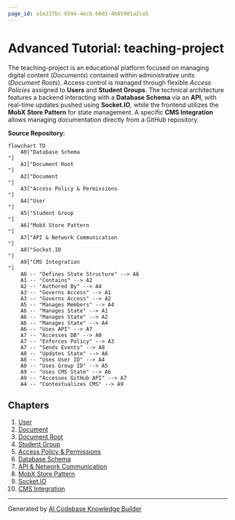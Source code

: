 ```yaml
---
page_id: a1e237bc-6594-4ecb-b602-4b85901a2ca5
---
```

# Advanced Tutorial: teaching-project

The teaching-project is an educational platform focused on managing digital content (*Documents*) contained within administrative units (*Document Roots*). Access control is managed through flexible *Access Policies* assigned to **Users** and **Student Groups**.
The technical architecture features a backend interacting with a **Database Schema** via an **API**, with real-time updates pushed using **Socket.IO**, while the frontend utilizes the **MobX Store Pattern** for state management. A specific **CMS Integration** allows managing documentation directly from a GitHub repository.


**Source Repository:**

```mermaid
flowchart TD
    A0["Database Schema
"]
    A1["Document Root
"]
    A2["Document
"]
    A3["Access Policy & Permissions
"]
    A4["User
"]
    A5["Student Group
"]
    A6["MobX Store Pattern
"]
    A7["API & Network Communication
"]
    A8["Socket.IO
"]
    A9["CMS Integration
"]
    A0 -- "Defines State Structure" --> A6
    A1 -- "Contains" --> A2
    A2 -- "Authored By" --> A4
    A3 -- "Governs Access" --> A1
    A3 -- "Governs Access" --> A2
    A5 -- "Manages Members" --> A4
    A6 -- "Manages State" --> A1
    A6 -- "Manages State" --> A2
    A6 -- "Manages State" --> A4
    A6 -- "Uses API" --> A7
    A7 -- "Accesses DB" --> A0
    A7 -- "Enforces Policy" --> A3
    A7 -- "Sends Events" --> A8
    A8 -- "Updates State" --> A6
    A8 -- "Uses User ID" --> A4
    A8 -- "Uses Group ID" --> A5
    A9 -- "Uses CMS State" --> A6
    A9 -- "Accesses GitHub API" --> A7
    A4 -- "Contextualizes CMS" --> A9
```

## Chapters

1. [User
](01_user_.md)
2. [Document
](02_document_.md)
3. [Document Root
](03_document_root_.md)
4. [Student Group
](04_student_group_.md)
5. [Access Policy & Permissions
](05_access_policy___permissions_.md)
6. [Database Schema
](06_database_schema_.md)
7. [API & Network Communication
](07_api___network_communication_.md)
8. [MobX Store Pattern
](08_mobx_store_pattern_.md)
9. [Socket.IO
](09_socket_io_.md)
10. [CMS Integration
](10_cms_integration_.md)


---

Generated by [AI Codebase Knowledge Builder](https://github.com/The-Pocket/Tutorial-Codebase-Knowledge)

